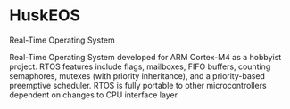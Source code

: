 # HuskEOS
Real-Time Operating System

Real-Time Operating System developed for ARM Cortex-M4 as a hobbyist project. RTOS features include flags, mailboxes, FIFO buffers, counting semaphores, mutexes (with priority inheritance), and a priority-based preemptive scheduler. RTOS is fully portable to other microcontrollers dependent on changes to CPU interface layer.
